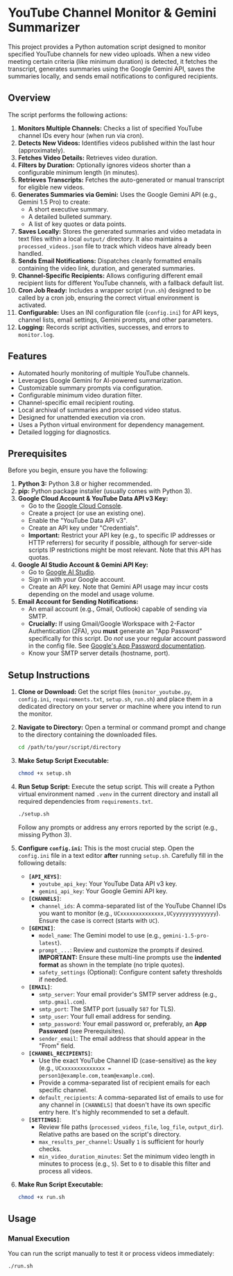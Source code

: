 # YouTube Channel Monitor & Gemini Summarizer

This project provides a Python automation script designed to monitor specified YouTube channels for new video uploads. When a new video meeting certain criteria (like minimum duration) is detected, it fetches the transcript, generates summaries using the Google Gemini API, saves the summaries locally, and sends email notifications to configured recipients.

## Overview

The script performs the following actions:

1.  **Monitors Multiple Channels:** Checks a list of specified YouTube channel IDs every hour (when run via cron).
2.  **Detects New Videos:** Identifies videos published within the last hour (approximately).
3.  **Fetches Video Details:** Retrieves video duration.
4.  **Filters by Duration:** Optionally ignores videos shorter than a configurable minimum length (in minutes).
5.  **Retrieves Transcripts:** Fetches the auto-generated or manual transcript for eligible new videos.
6.  **Generates Summaries via Gemini:** Uses the Google Gemini API (e.g., Gemini 1.5 Pro) to create:
    *   A short executive summary.
    *   A detailed bulleted summary.
    *   A list of key quotes or data points.
7.  **Saves Locally:** Stores the generated summaries and video metadata in text files within a local `output/` directory. It also maintains a `processed_videos.json` file to track which videos have already been handled.
8.  **Sends Email Notifications:** Dispatches cleanly formatted emails containing the video link, duration, and generated summaries.
9.  **Channel-Specific Recipients:** Allows configuring different email recipient lists for different YouTube channels, with a fallback default list.
10. **Cron Job Ready:** Includes a wrapper script (`run.sh`) designed to be called by a cron job, ensuring the correct virtual environment is activated.
11. **Configurable:** Uses an INI configuration file (`config.ini`) for API keys, channel lists, email settings, Gemini prompts, and other parameters.
12. **Logging:** Records script activities, successes, and errors to `monitor.log`.

## Features

*   Automated hourly monitoring of multiple YouTube channels.
*   Leverages Google Gemini for AI-powered summarization.
*   Customizable summary prompts via configuration.
*   Configurable minimum video duration filter.
*   Channel-specific email recipient routing.
*   Local archival of summaries and processed video status.
*   Designed for unattended execution via cron.
*   Uses a Python virtual environment for dependency management.
*   Detailed logging for diagnostics.

## Prerequisites

Before you begin, ensure you have the following:

1.  **Python 3:** Python 3.8 or higher recommended.
2.  **pip:** Python package installer (usually comes with Python 3).
3.  **Google Cloud Account & YouTube Data API v3 Key:**
    *   Go to the [Google Cloud Console](https://console.cloud.google.com/).
    *   Create a project (or use an existing one).
    *   Enable the "YouTube Data API v3".
    *   Create an API key under "Credentials".
    *   **Important:** Restrict your API key (e.g., to specific IP addresses or HTTP referrers) for security if possible, although for server-side scripts IP restrictions might be most relevant. Note that this API has quotas.
4.  **Google AI Studio Account & Gemini API Key:**
    *   Go to [Google AI Studio](https://aistudio.google.com/app/apikey).
    *   Sign in with your Google account.
    *   Create an API key. Note that Gemini API usage may incur costs depending on the model and usage volume.
5.  **Email Account for Sending Notifications:**
    *   An email account (e.g., Gmail, Outlook) capable of sending via SMTP.
    *   **Crucially:** If using Gmail/Google Workspace with 2-Factor Authentication (2FA), you **must** generate an "App Password" specifically for this script. Do *not* use your regular account password in the config file. See [Google's App Password documentation](https://support.google.com/accounts/answer/185833).
    *   Know your SMTP server details (hostname, port).

## Setup Instructions

1.  **Clone or Download:** Get the script files (`monitor_youtube.py`, `config.ini`, `requirements.txt`, `setup.sh`, `run.sh`) and place them in a dedicated directory on your server or machine where you intend to run the monitor.

2.  **Navigate to Directory:** Open a terminal or command prompt and change to the directory containing the downloaded files.
    ```bash
    cd /path/to/your/script/directory
    ```

3.  **Make Setup Script Executable:**
    ```bash
    chmod +x setup.sh
    ```

4.  **Run Setup Script:** Execute the setup script. This will create a Python virtual environment named `.venv` in the current directory and install all required dependencies from `requirements.txt`.
    ```bash
    ./setup.sh
    ```
    Follow any prompts or address any errors reported by the script (e.g., missing Python 3).

5.  **Configure `config.ini`:** This is the most crucial step. Open the `config.ini` file in a text editor **after** running `setup.sh`. Carefully fill in the following details:

    *   **`[API_KEYS]`**:
        *   `youtube_api_key`: Your YouTube Data API v3 key.
        *   `gemini_api_key`: Your Google Gemini API key.
    *   **`[CHANNELS]`**:
        *   `channel_ids`: A comma-separated list of the YouTube Channel IDs you want to monitor (e.g., `UCxxxxxxxxxxxxxx,UCyyyyyyyyyyyyyy`). Ensure the case is correct (starts with `UC`).
    *   **`[GEMINI]`**:
        *   `model_name`: The Gemini model to use (e.g., `gemini-1.5-pro-latest`).
        *   `prompt_...`: Review and customize the prompts if desired. **IMPORTANT:** Ensure these multi-line prompts use the **indented format** as shown in the template (no triple quotes).
        *   `safety_settings` (Optional): Configure content safety thresholds if needed.
    *   **`[EMAIL]`**:
        *   `smtp_server`: Your email provider's SMTP server address (e.g., `smtp.gmail.com`).
        *   `smtp_port`: The SMTP port (usually `587` for TLS).
        *   `smtp_user`: Your full email address for sending.
        *   `smtp_password`: Your email password or, preferably, an **App Password** (see Prerequisites).
        *   `sender_email`: The email address that should appear in the "From" field.
    *   **`[CHANNEL_RECIPIENTS]`**:
        *   Use the exact YouTube Channel ID (case-sensitive) as the key (e.g., `UCxxxxxxxxxxxxxx = person1@example.com,team@example.com`).
        *   Provide a comma-separated list of recipient emails for each specific channel.
        *   `default_recipients`: A comma-separated list of emails to use for any channel in `[CHANNELS]` that doesn't have its own specific entry here. It's highly recommended to set a default.
    *   **`[SETTINGS]`**:
        *   Review file paths (`processed_videos_file`, `log_file`, `output_dir`). Relative paths are based on the script's directory.
        *   `max_results_per_channel`: Usually `1` is sufficient for hourly checks.
        *   `min_video_duration_minutes`: Set the minimum video length in minutes to process (e.g., `5`). Set to `0` to disable this filter and process all videos.

6.  **Make Run Script Executable:**
    ```bash
    chmod +x run.sh
    ```

## Usage

### Manual Execution

You can run the script manually to test it or process videos immediately:

```bash
./run.sh
